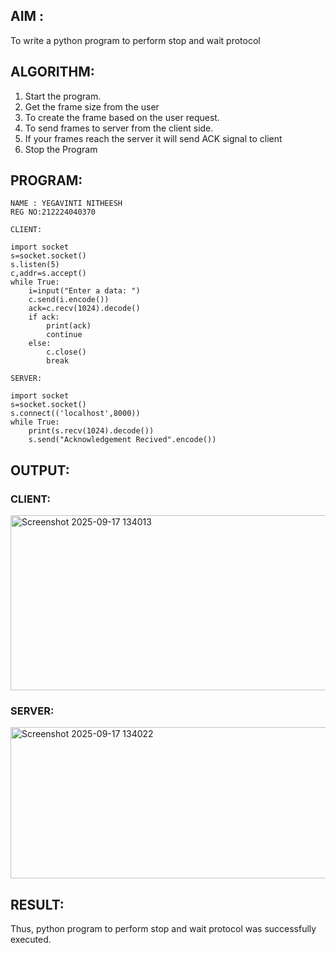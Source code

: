 
## AIM :
To write a python program to perform stop and wait protocol
## ALGORITHM:
1. Start the program.
2. Get the frame size from the user
3. To create the frame based on the user request.
4. To send frames to server from the client side.
5. If your frames reach the server it will send ACK signal to client
6. Stop the Program
## PROGRAM:
```
NAME : YEGAVINTI NITHEESH
REG NO:212224040370
```
```
CLIENT: 
 
import socket 
s=socket.socket() 
s.listen(5) 
c,addr=s.accept() 
while True: 
    i=input("Enter a data: ") 
    c.send(i.encode()) 
    ack=c.recv(1024).decode() 
    if ack: 
        print(ack) 
        continue 
    else: 
        c.close() 
        break 
```
```
SERVER: 
 
import socket 
s=socket.socket() 
s.connect(('localhost',8000)) 
while True: 
    print(s.recv(1024).decode()) 
    s.send("Acknowledgement Recived".encode())
```

## OUTPUT:
### CLIENT:
<img width="1015" height="280" alt="Screenshot 2025-09-17 134013" src="https://github.com/user-attachments/assets/91c9ff41-aa97-47fa-aadd-19c71a8d4f9e" />

### SERVER:


<img width="1019" height="242" alt="Screenshot 2025-09-17 134022" src="https://github.com/user-attachments/assets/fb798f6b-0b77-4680-be4c-3188db18e4dc" />

## RESULT:
Thus, python program to perform stop and wait protocol was successfully executed.

